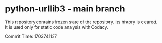 # python-urllib3 - main branch

This repository contains frozen state of the repository.
Its history is cleared. It is used only for static code
analysis with Codacy.

Commit Time: 1703741137